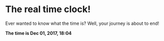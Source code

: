 # The real time clock!

Ever wanted to know what the time is? Well, your journey is about to end!

**The time is Dec 01, 2017, 18:04**